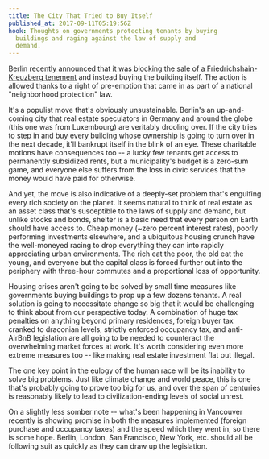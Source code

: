 ```yaml
---
title: The City That Tried to Buy Itself
published_at: 2017-09-11T05:19:56Z
hook: Thoughts on governments protecting tenants by buying
  buildings and raging against the law of supply and
  demand.
---
```


Berlin [recently announced that it was blocking the sale of
a Friedrichshain-Kreuzberg tenement][buy] and instead
buying the building itself. The action is allowed thanks to
a right of pre-emption that came in as part of a national
"neighborhood protection" law.

It's a populist move that's obviously unsustainable.
Berlin's an up-and-coming city that real estate speculators
in Germany and around the globe (this one was from
Luxembourg) are veritably drooling over. If the city tries
to step in and buy every building whose ownership is going
to turn over in the next decade, it'll bankrupt itself in
the blink of an eye. These charitable motions have
consequences too -- a lucky few tenants get access to
permanently subsidized rents, but a municipality's budget
is a zero-sum game, and everyone else suffers from the loss
in civic services that the money would have paid for
otherwise.

And yet, the move is also indicative of a deeply-set
problem that's engulfing every rich society on the planet.
It seems natural to think of real estate as an asset class
that's susceptible to the laws of supply and demand, but
unlike stocks and bonds, shelter is a basic need that every
person on Earth should have access to. Cheap money (~zero
percent interest rates), poorly performing investments
elsewhere, and a ubiquitous housing crunch have the
well-moneyed racing to drop everything they can into
rapidly appreciating urban environments. The rich eat the
poor, the old eat the young, and everyone but the capital
class is forced further out into the periphery with
three-hour commutes and a proportional loss of opportunity.

Housing crises aren't going to be solved by small time
measures like governments buying buildings to prop up a few
dozens tenants. A real solution is going to necessitate
change so big that it would be challenging to think about
from our perspective today. A combination of huge tax
penalties on anything beyond primary residences, foreign
buyer tax cranked to draconian levels, strictly enforced
occupancy tax, and anti-AirBnB legislation are all going to
be needed to counteract the overwhelming market forces at
work. It's worth considering even more extreme measures too
-- like making real estate investment flat out illegal.

The one key point in the eulogy of the human race will be
its inability to solve big problems. Just like climate
change and world peace, this is one that's probably going
to prove too big for us, and over the span of centuries is
reasonably likely to lead to civilization-ending levels of
social unrest.

On a slightly less somber note -- what's been happening in
Vancouver recently is showing promise in both the measures
implemented (foreign purchase and occupancy taxes) and the
speed which they went in, so there is some hope. Berlin,
London, San Francisco, New York, etc. should all be
following suit as quickly as they can draw up the
legislation.

[buy]: https://www.citylab.com/equity/2017/08/berlin-rent-control-neighborhood-protection/536325/

